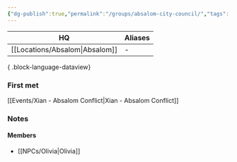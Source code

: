 ```yaml
---
{"dg-publish":true,"permalink":"/groups/absalom-city-council/","tags":["group"],"dgShowBacklinks":true,"dgShowLocalGraph":true,"noteIcon":"group","created":"2024-01-06T13:55:36.781+01:00","updated":"2024-01-13T10:23:26.187+01:00"}
---
```


| HQ          | Aliases |
| ----------- | ------- |
| [[Locations/Absalom\|Absalom]] | \-      |

{ .block-language-dataview}
### First met
[[Events/Xian - Absalom Conflict\|Xian - Absalom Conflict]]
### Notes

#### Members
- [[NPCs/Olivia\|Olivia]]
